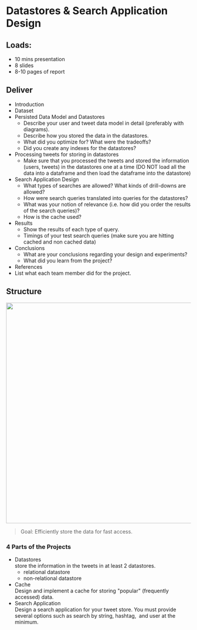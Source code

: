 # Datastores & Search Application Design

## Loads:
- 10 mins presentation
- 8 slides
- 8-10 pages of report

## Deliver
- Introduction
- Dataset
- Persisted Data Model and Datastores
  - Describe your user and tweet data model in detail (preferably with diagrams).
  - Describe how you stored the data in the datastores.
  - What did you optimize for? What were the tradeoffs?
  - Did you create any indexes for the datastores?
- Processing tweets for storing in datastores
  - Make sure that you processed the tweets and stored the information (users, tweets) in the datastores one at a time (DO NOT load all the data into a dataframe and then load the dataframe into the datastore)
- Search Application Design
  - What types of searches are allowed? What kinds of drill-downs are allowed?
  - How were search queries translated into queries for the datastores?
  - What was your notion of relevance (i.e. how did you order the results of the search queries)?
  - How is the cache used?
- Results
  - Show the results of each type of query.
  - Timings of your test search queries (make sure you are hitting cached and non cached data)
- Conclusions
  - What are your conclusions regarding your design and experiments?
  - What did you learn from the project?
- References
- List what each team member did for the project.

## Structure
<p align="center">
<img src="https://user-images.githubusercontent.com/129342767/229957140-c46cc804-19f8-4cfa-bbab-baed59cb9eb2.png" width="600" />
</p>

> Goal: Efficiently store the data for fast access.  

### 4 Parts of the Projects  
 - Datastores  
 store the information in the tweets in at least 2 datastores.
   - relational datastore
   - non-relational datastore
 - Cache  
Design and implement a cache for storing "popular" (frequently accessed) data.
 - Search Application  
Design a search application for your tweet store. You must provide several options such as search by string, hashtag,  and user at the minimum.
